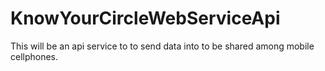 # KnowYourCircleWebServiceApi
This will be an api service to to send data into to be shared among mobile cellphones. 
